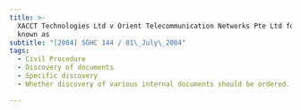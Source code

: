 ```yaml
---
title: >-
  XACCT Technologies Ltd v Orient Telecommunication Networks Pte Ltd formerly
  known as
subtitle: "[2004] SGHC 144 / 01\_July\_2004"
tags:
  - Civil Procedure
  - Discovery of documents
  - Specific discovery
  - Whether discovery of various internal documents should be ordered.

---
```


